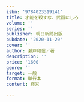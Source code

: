 ```yaml
---
isbn: '9784023319141'
title: 才能を殺すな、武器にしろ
volume: ''
series: ''
publisher: 朝日新聞出版
pubdate: '2020-11-20'
cover: ''
author: 瀬戸和信／著
description: ''
price: '1600'
genre: ''
target: 一般
format: 単行本
content: 経営

---
```

